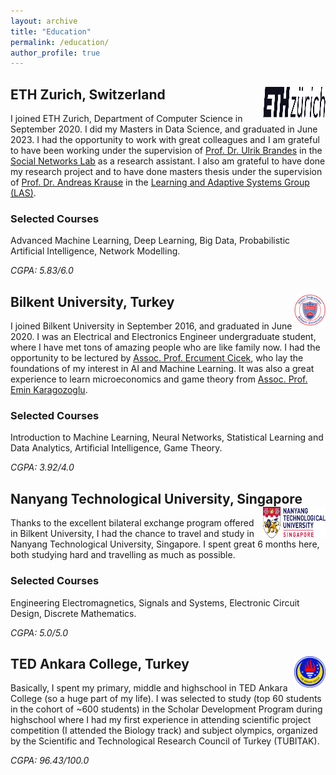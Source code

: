 ```yaml
---
layout: archive
title: "Education"
permalink: /education/
author_profile: true
---
```


## ETH Zurich, Switzerland <img src="/images/eth_z_logo.png" height="50px" width="100px" align="right"/>

I joined ETH Zurich, Department of Computer Science in September 2020. I did my Masters in Data Science, and graduated in June 2023. I had the opportunity to work with great colleagues and I am grateful to have been working under the supervision of [Prof. Dr. Ulrik Brandes](https://gess.ethz.ch/en/the-department/people/person-detail.html?persid=239462) in the [Social Networks Lab](https://sn.ethz.ch) as a research assistant. I also am grateful to have done my research project and to have done masters thesis under the supervision of [Prof. Dr. Andreas Krause](https://las.inf.ethz.ch/krausea) in the [Learning and Adaptive Systems Group (LAS)](https://las.inf.ethz.ch).

### Selected Courses

Advanced Machine Learning, Deep Learning, Big Data, Probabilistic Artificial Intelligence, Network Modelling.

*CGPA: 5.83/6.0*

## Bilkent University, Turkey <img src="/images/bilkent_logo.png" height="50px" width="50px" align="right"/>

I joined Bilkent University in September 2016, and graduated in June 2020. I was an Electrical and Electronics Engineer undergraduate student, where I have met tons of amazing people who are like family now. I had the opportunity to be lectured by [Assoc. Prof. Ercument Cicek](http://ciceklab.cs.bilkent.edu.tr/ercument), who lay the foundations of my interest in AI and Machine Learning. It was also a great experience to learn microeconomics and game theory from [Assoc. Prof. Emin Karagozoglu](https://sites.google.com/site/eminkaragozoglu/).

### Selected Courses

Introduction to Machine Learning, Neural Networks, Statistical Learning and Data Analytics, Artificial Intelligence, Game Theory.

*CGPA: 3.92/4.0*


## Nanyang Technological University, Singapore <img src="/images/ntu_logo.png" width="100px" height="50px" align="right"/>

Thanks to the excellent bilateral exchange program offered in Bilkent University, I had the chance to travel and study in Nanyang Technological University, Singapore. I spent great 6 months here, both studying hard and travelling as much as possible.

### Selected Courses

Engineering Electromagnetics, Signals and Systems, Electronic Circuit Design, Discrete Mathematics.

*CGPA: 5.0/5.0*

## TED Ankara College, Turkey <img src="/images/ted_logo.png" height="50px" width="50px" align="right"/>

Basically, I spent my primary, middle and highschool in TED Ankara College (so a huge part of my life). I was selected to study (top 60 students in the cohort of ~600 students) in the Scholar Development Program during highschool where I had my first experience in attending scientific project competition (I attended the Biology track) and subject olympics, organized by the Scientific and Technological Research Council of Turkey (TUBITAK).


*CGPA: 96.43/100.0*







